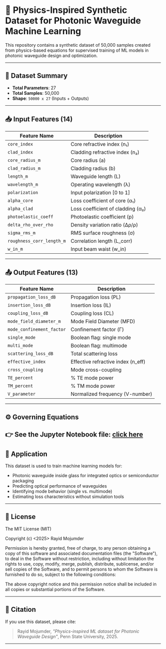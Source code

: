 # 📡 Physics-Inspired Synthetic Dataset for Photonic Waveguide Machine Learning

This repository contains a synthetic dataset of 50,000 samples created from physics-based equations for supervised training of ML models in photonic waveguide design and optimization.

---

## 📁 Dataset Summary

- **Total Parameters**: 27
- **Total Samples**: 50,000
- **Shape**: `50000 x 27` (Inputs + Outputs)

---

## 📥 Input Features (14)

| Feature Name            | Description                          |
|------------------------|--------------------------------------|
| `core_index`           | Core refractive index (n₁)           |
| `clad_index`           | Cladding refractive index (n₂)       |
| `core_radius_m`        | Core radius (a)                      |
| `clad_radius_m`        | Cladding radius (b)                  |
| `length_m`             | Waveguide length (L)                 |
| `wavelength_m`         | Operating wavelength (λ)             |
| `polarization`         | Input polarization [0 to 1]          |
| `alpha_core`           | Loss coefficient of core (α₁)        |
| `alpha_clad`           | Loss coefficient of cladding (α₂)    |
| `photoelastic_coeff`   | Photoelastic coefficient (p)         |
| `delta_rho_over_rho`   | Density variation ratio (Δρ/ρ)       |
| `sigma_rms_m`          | RMS surface roughness (σ)            |
| `roughness_corr_length_m` | Correlation length (L_corr)       |
| `w_in_m`               | Input beam waist (w_in)              |

---

## 📤 Output Features (13)

| Feature Name              | Description                             |
|--------------------------|-----------------------------------------|
| `propagation_loss_dB`    | Propagation loss (PL)                   |
| `insertion_loss_dB`      | Insertion loss (IL)                     |
| `coupling_loss_dB`       | Coupling loss (CL)                      |
| `mode_field_diameter_m`  | Mode Field Diameter (MFD)               |
| `mode_confinement_factor`| Confinement factor (Γ)                 |
| `single_mode`            | Boolean flag: single mode               |
| `multi_mode`             | Boolean flag: multimode                 |
| `scattering_loss_dB`     | Total scattering loss                   |
| `effective_index`        | Effective refractive index (n_eff)      |
| `cross_coupling`         | Mode cross-coupling                     |
| `TE_percent`             | % TE mode power                         |
| `TM_percent`             | % TM mode power                         |
| `V_parameter`            | Normalized frequency (V-number)         |

---

## ⚙️ Governing Equations
👉 See the Jupyter Notebook file: [click here](https://github.com/rayid-mojumder/Physics-inspired-ML-dataset-for-Photonic-Waveguide-Design/blob/main/data/Governing_Physics_Equations.ipynb)
---


## 🧠 Application

This dataset is used to train machine learning models for:
- Photonic waveguide inside glass for integrated optics or semiconductor packaging 
- Predicting optical performance of waveguides
- Identifying mode behavior (single vs. multimode)
- Estimating loss characteristics without simulation tools

---

## 📜 License

The MIT License (MIT)

Copyright (c) <2025> Rayid Mojumder

Permission is hereby granted, free of charge, to any person obtaining a copy
of this software and associated documentation files (the "Software"), to deal
in the Software without restriction, including without limitation the rights
to use, copy, modify, merge, publish, distribute, sublicense, and/or sell
copies of the Software, and to permit persons to whom the Software is
furnished to do so, subject to the following conditions:

The above copyright notice and this permission notice shall be included in
all copies or substantial portions of the Software.

---

## 🤝 Citation

If you use this dataset, please cite:

> Rayid Mojumder, *"Physics-inspired ML dataset for Photonic Waveguide Design"*, Penn State University, 2025.

---




